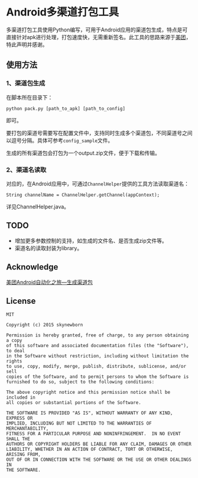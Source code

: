 Android多渠道打包工具
==================

多渠道打包工具使用Python编写，可用于Android应用的渠道包生成，特点是可直接针对apk进行处理，打包速度快，无需重新签名。此工具的思路来源于[美团][1]，特此声明并感谢。

使用方法
-------------------------

### 1、渠道包生成

在脚本所在目录下：

	python pack.py [path_to_apk] [path_to_config]

即可。

要打包的渠道号需要写在配置文件中，支持同时生成多个渠道包，不同渠道号之间以逗号分隔。具体可参考`config_sample`文件。

生成的所有渠道包会打包为一个output.zip文件，便于下载和传输。

### 2、渠道名读取

对应的，在Android应用中，可通过`ChannelHelper`提供的工具方法读取渠道名：

	String channelName = ChannelHelper.getChannel(appContext);

详见ChannelHelper.java。

TODO
-----------

* 增加更多参数控制的支持，如生成的文件名、是否生成zip文件等。
* 渠道名的读取封装为library。

Acknowledge
-----------

[美团Android自动化之旅—生成渠道包][1]

License
-----------

    MIT
    
    Copyright (c) 2015 skynewborn

	Permission is hereby granted, free of charge, to any person obtaining a copy
	of this software and associated documentation files (the "Software"), to deal
	in the Software without restriction, including without limitation the rights
	to use, copy, modify, merge, publish, distribute, sublicense, and/or sell
	copies of the Software, and to permit persons to whom the Software is
	furnished to do so, subject to the following conditions:
	
	The above copyright notice and this permission notice shall be included in
	all copies or substantial portions of the Software.
	
	THE SOFTWARE IS PROVIDED "AS IS", WITHOUT WARRANTY OF ANY KIND, EXPRESS OR
	IMPLIED, INCLUDING BUT NOT LIMITED TO THE WARRANTIES OF MERCHANTABILITY,
	FITNESS FOR A PARTICULAR PURPOSE AND NONINFRINGEMENT.  IN NO EVENT SHALL THE
	AUTHORS OR COPYRIGHT HOLDERS BE LIABLE FOR ANY CLAIM, DAMAGES OR OTHER
	LIABILITY, WHETHER IN AN ACTION OF CONTRACT, TORT OR OTHERWISE, ARISING FROM,
	OUT OF OR IN CONNECTION WITH THE SOFTWARE OR THE USE OR OTHER DEALINGS IN
	THE SOFTWARE.


 [1]: http://tech.meituan.com/mt-apk-packaging.html